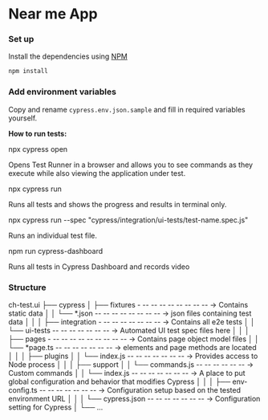 # Near me App


### Set up

Install the dependencies using [NPM](https://www.npmjs.com/)

```bash
npm install
```

### Add environment variables

Copy and rename `cypress.env.json.sample` and fill in required variables yourself.


**How to run tests:**

npx cypress open

Opens Test Runner in a browser and allows you to see commands as they execute while also viewing the application under test.

npx cypress run

Runs all tests and shows the progress and results in terminal only.

npx cypress run --spec "cypress/integration/ui-tests/test-name.spec.js"

Runs an individual test file.


npm run cypress-dashboard


Runs all tests in Cypress Dashboard and records video



### Structure


ch-test.ui
├── cypress
│   ├── fixtures - -- -- -- -- -- -- -- -- → Contains static data
│   │   └── *.json -- -- -- -- -- -- -- -- → json files containing test data
│   │
│   ├── integration - -- -- -- -- -- -- -- → Contains all e2e tests
│   │   └── ui-tests  -- -- -- -- -- -- -- → Automated UI test spec files here
│   │
│   ├── pages - -- -- -- -- -- -- -- -- -- → Contains page object model files
│   │   └── *page.ts  -- -- -- -- -- -- -- → elements and page methods are located
│   │
│   ├── plugins
│   │   └── index.js  -- -- -- -- -- -- -- → Provides access to Node process
│   │
│   ├── support
│   │   └── commands.js  -- -- -- -- -- -- → Custom commands
│   │   └── index.js  -- -- -- -- -- -- -- → A place to put global configuration and behavior that modifies Cypress
│   │
│   ├── env-config.ts -- -- -- -- -- -- -- → Configuration setup based on the tested environment URL
│   │
│   └── cypress.json  -- -- -- -- -- -- -- → Configuration setting for Cypress
│
└── ...

